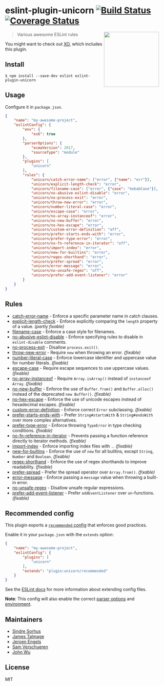 # eslint-plugin-unicorn [![Build Status](https://travis-ci.org/sindresorhus/eslint-plugin-unicorn.svg?branch=master)](https://travis-ci.org/sindresorhus/eslint-plugin-unicorn) [![Coverage Status](https://coveralls.io/repos/github/sindresorhus/eslint-plugin-unicorn/badge.svg?branch=master)](https://coveralls.io/github/sindresorhus/eslint-plugin-unicorn?branch=master)

<img src="https://cloud.githubusercontent.com/assets/170270/18659176/1cc373d0-7f33-11e6-890f-0ba35362ee7e.jpg" width="180" align="right">

> Various awesome ESLint rules

You might want to check out [XO](https://github.com/xojs/xo), which includes this plugin.


## Install

```
$ npm install --save-dev eslint eslint-plugin-unicorn
```


## Usage

Configure it in `package.json`.

```json
{
	"name": "my-awesome-project",
	"eslintConfig": {
		"env": {
			"es6": true
		},
		"parserOptions": {
			"ecmaVersion": 2017,
			"sourceType": "module"
		},
		"plugins": [
			"unicorn"
		],
		"rules": {
			"unicorn/catch-error-name": ["error", {"name": "err"}],
			"unicorn/explicit-length-check": "error",
			"unicorn/filename-case": ["error", {"case": "kebabCase"}],
			"unicorn/no-abusive-eslint-disable": "error",
			"unicorn/no-process-exit": "error",
			"unicorn/throw-new-error": "error",
			"unicorn/number-literal-case": "error",
			"unicorn/escape-case": "error",
			"unicorn/no-array-instanceof": "error",
			"unicorn/no-new-buffer": "error",
			"unicorn/no-hex-escape": "error",
			"unicorn/custom-error-definition": "off",
			"unicorn/prefer-starts-ends-with": "error",
			"unicorn/prefer-type-error": "error",
			"unicorn/no-fn-reference-in-iterator": "off",
			"unicorn/import-index": "error",
			"unicorn/new-for-builtins": "error",
			"unicorn/regex-shorthand": "error",
			"unicorn/prefer-spread": "error",
			"unicorn/error-message": "error",
			"unicorn/no-unsafe-regex": "off",
			"unicorn/prefer-add-event-listener": "error"
		}
	}
}
```


## Rules

- [catch-error-name](docs/rules/catch-error-name.md) - Enforce a specific parameter name in catch clauses.
- [explicit-length-check](docs/rules/explicit-length-check.md) - Enforce explicitly comparing the `length` property of a value. *(partly fixable)*
- [filename-case](docs/rules/filename-case.md) - Enforce a case style for filenames.
- [no-abusive-eslint-disable](docs/rules/no-abusive-eslint-disable.md) - Enforce specifying rules to disable in `eslint-disable` comments.
- [no-process-exit](docs/rules/no-process-exit.md) - Disallow `process.exit()`.
- [throw-new-error](docs/rules/throw-new-error.md) - Require `new` when throwing an error. *(fixable)*
- [number-literal-case](docs/rules/number-literal-case.md) - Enforce lowercase identifier and uppercase value for number literals. *(fixable)*
- [escape-case](docs/rules/escape-case.md) - Require escape sequences to use uppercase values. *(fixable)*
- [no-array-instanceof](docs/rules/no-array-instanceof.md) - Require `Array.isArray()` instead of `instanceof Array`. *(fixable)*
- [no-new-buffer](docs/rules/no-new-buffer.md) - Enforce the use of `Buffer.from()` and `Buffer.alloc()` instead of the deprecated `new Buffer()`. *(fixable)*
- [no-hex-escape](docs/rules/no-hex-escape.md) - Enforce the use of unicode escapes instead of hexadecimal escapes. *(fixable)*
- [custom-error-definition](docs/rules/custom-error-definition.md) - Enforce correct `Error` subclassing. *(fixable)*
- [prefer-starts-ends-with](docs/rules/prefer-starts-ends-with.md) - Prefer `String#startsWith` & `String#endsWith` over more complex alternatives.
- [prefer-type-error](docs/rules/prefer-type-error.md) - Enforce throwing `TypeError` in type checking conditions. *(fixable)*
- [no-fn-reference-in-iterator](docs/rules/no-fn-reference-in-iterator.md) - Prevents passing a function reference directly to iterator methods. *(fixable)*
- [import-index](docs/rules/import-index.md) - Enforce importing index files with `.`. *(fixable)*
- [new-for-builtins](docs/rules/new-for-builtins.md) - Enforce the use of `new` for all builtins, except `String`, `Number` and `Boolean`. *(fixable)*
- [regex-shorthand](docs/rules/regex-shorthand.md) - Enforce the use of regex shorthands to improve readability. *(fixable)*
- [prefer-spread](docs/rules/prefer-spread.md) - Prefer the spread operator over `Array.from()`. *(fixable)*
- [error-message](docs/rules/error-message.md) - Enforce passing a `message` value when throwing a built-in error.
- [no-unsafe-regex](docs/rules/no-unsafe-regex.md) - Disallow unsafe regular expressions.
- [prefer-add-event-listener](docs/rules/prefer-add-event-listener.md) - Prefer `addEventListener` over `on`-functions. *(fixable)*


## Recommended config

This plugin exports a [`recommended` config](index.js) that enforces good practices.

Enable it in your `package.json` with the `extends` option:

```json
{
	"name": "my-awesome-project",
	"eslintConfig": {
		"plugins": [
			"unicorn"
		],
		"extends": "plugin:unicorn/recommended"
	}
}
```

See the [ESLint docs](http://eslint.org/docs/user-guide/configuring#extending-configuration-files) for more information about extending config files.

**Note**: This config will also enable the correct [parser options](http://eslint.org/docs/user-guide/configuring#specifying-parser-options) and [environment](http://eslint.org/docs/user-guide/configuring#specifying-environments).


## Maintainers

- [Sindre Sorhus](https://github.com/sindresorhus)
- [James Talmage](https://github.com/jamestalmage)
- [Jeroen Engels](https://github.com/jfmengels)
- [Sam Verschueren](https://github.com/SamVerschueren)
- [John Wu](https://github.com/johnwu93)


## License

MIT
